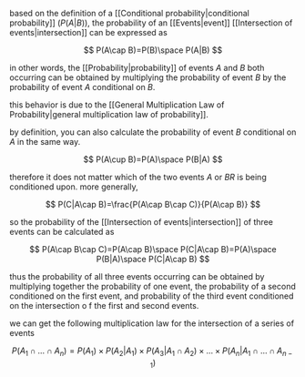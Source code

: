 based on the definition of a [[Conditional probability|conditional probability]] ($P(A|B)$), the probability of an [[Events|event]] [[Intersection of events|intersection]] can be expressed as

$$
P(A\cap B)=P(B)\space P(A|B)
$$

in other words, the [[Probability|probability]] of events $A$ and $B$ both occurring can be obtained by multiplying the probability of event $B$ by the probability of event $A$ conditional on $B$. 

this behavior is due to the [[General Multiplication Law of Probability|general multiplication law of probability]].

by definition, you can also calculate the probability of event $B$ conditional on $A$ in the same way.

$$
P(A\cup B)=P(A)\space P(B|A)
$$

therefore it does not matter which of the two events $A$ or $BR$ is being conditioned upon. more generally,

$$
P(C|A\cap B)=\frac{P(A\cap B\cap C)}{P(A\cap B)}
$$

so the probability of the [[Intersection of events|intersection]] of three events can be calculated as 

$$
P(A\cap B\cap C)=P(A\cap B)\space P(C|A\cap B)=P(A)\space P(B|A)\space P(C|A\cap B)
$$

thus the probability of all three events occurring can be obtained by multiplying together the probability of one event, the probability of a second conditioned on the first event, and probability of the third event conditioned on the intersection o
f the first and second events.

we can get the following multiplication law for the intersection of a series of events

$$
P(A_1\cap\dots\cap A_n)=P(A_1)\times P(A_2|A_1)\times P(A_3|A_1\cap A_2)\times\dots\times P(A_n|A_1\cap\dots\cap A_{n-1})
$$

